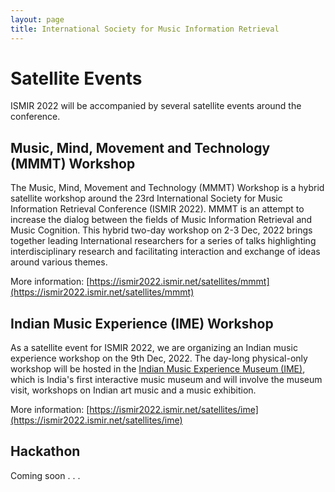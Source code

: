 ```yaml
---
layout: page
title: International Society for Music Information Retrieval
---
```


# Satellite Events

ISMIR 2022 will be accompanied by several satellite events around the conference. 

## Music, Mind, Movement and Technology (MMMT) Workshop
The Music, Mind, Movement and Technology (MMMT) Workshop is a hybrid satellite workshop around the 23rd International Society for Music Information Retrieval Conference (ISMIR 2022). MMMT is an attempt to increase the dialog between the fields of Music Information Retrieval and Music Cognition. This hybrid two-day workshop on 2-3 Dec, 2022 brings together leading International researchers for a series of talks highlighting interdisciplinary research and facilitating interaction and exchange of ideas around various themes. 

More information: [https://ismir2022.ismir.net/satellites/mmmt](https://ismir2022.ismir.net/satellites/mmmt)

## Indian Music Experience (IME) Workshop

As a satellite event for ISMIR 2022, we are organizing an Indian music experience workshop on the 9th Dec, 2022. The day-long physical-only workshop will be hosted in the [Indian Music Experience Museum (IME)](https://indianmusicexperience.org/), which is India's first interactive music museum and will involve the museum visit, workshops on Indian art music and a music exhibition. 

More information: [https://ismir2022.ismir.net/satellites/ime](https://ismir2022.ismir.net/satellites/ime)

## Hackathon 
Coming soon . . .
